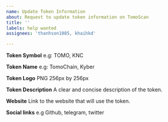 ```yaml
---
name: Update Token Information
about: Request to update token information on TomoScan
title: ''
labels: help wanted
assignees: 'thanhson1085, khaihkd'

---
```


**Token Symbol**
e.g: TOMO, KNC

**Token Name**
e.g: TomoChain, Kyber

**Token Logo**
PNG 256px by 256px

**Token Description**
A clear and concise description of the token.

**Website**
Link to the website that will use the token.

**Social links**
e.g Github, telegram, twitter
